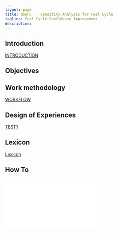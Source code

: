 ```yaml
---
layout: page
title: OSAFC  : Sensitity Analysis for Fuel Cycle
tagline: Fuel Cycle Confidence Improvement 
description:
---
```


Introduction
------------
[INTRODUCTION](pages/INTRODUCTION.md)

Objectives
----------

Work methodology
----------------
[WORKFLOW](pages/WORKFLOW.md)

Design of Experiences
---------------------
[TEST1](pages/TEST1.md)

Lexicon
-------
[Lexicon](pages/LEXICON.md)

How To
-------
![How To use git](pages/DOC/HowToGIT.pdf)
---
